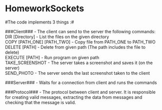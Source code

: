 # HomeworkSockets

#The code implements 3 things :#  

###Client### - The client can send to the server the following commands:  
  DIR [Directory] - List the files on the given directory  
  COPY [PATH_ONE] [PATH_TWO] - Copy file from PATH_ONE to PATH_TWO  
  DELETE [PATH] - Delete from given path (The path includes the file to delete)  
  EXECUTE [PATH] - Run program on given path  
  TAKE_SCREENSHOT - The server takes a screenshot and saves it (on the server)  
  SEND_PHOTO - The server sends the last screenshot taken to the client  
    
 ###Server### - Waits for a connection from client and runs the commands  
   
 ###Protocol### - The protocol between client and server. It is responsible for creating valid messages, extracting the data from messages and checking that the message is valid.  
 
 





